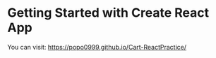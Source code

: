 # Getting Started with Create React App

You can visit: https://popo0999.github.io/Cart-ReactPractice/
